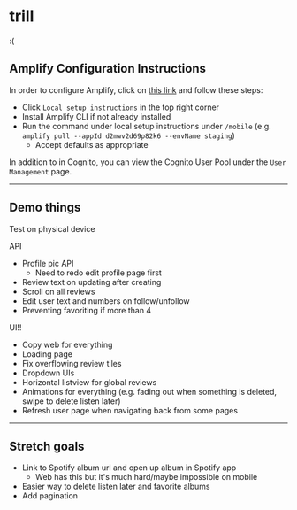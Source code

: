 # trill

:(

## Amplify Configuration Instructions

In order to configure Amplify, click on [this link](https://us-east-1.admin.amplifyapp.com/admin/d2mwv2d69p82k6/staging/home) and follow these steps:

- Click `Local setup instructions` in the top right corner
- Install Amplify CLI if not already installed
- Run the command under local setup instructions under `/mobile` (e.g. `amplify pull --appId d2mwv2d69p82k6 --envName staging`)
  - Accept defaults as appropriate

In addition to in Cognito, you can view the Cognito User Pool under the `User Management` page.

---

## Demo things

Test on physical device

API
- Profile pic API
  - Need to redo edit profile page first
- Review text on updating after creating
- Scroll on all reviews
- Edit user text and numbers on follow/unfollow
- Preventing favoriting if more than 4

UI!!
- Copy web for everything
- Loading page
- Fix overflowing review tiles
- Dropdown UIs
- Horizontal listview for global reviews
- Animations for everything (e.g. fading out when something is deleted, swipe to delete listen later)
- Refresh user page when navigating back from some pages

---

## Stretch goals

- Link to Spotify album url and open up album in Spotify app
  - Web has this but it's much hard/maybe impossible on mobile
- Easier way to delete listen later and favorite albums
- Add pagination
